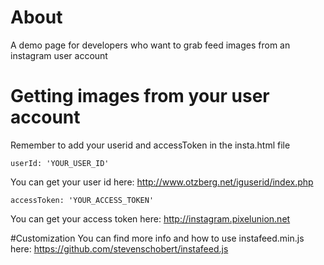 # About
A demo page for developers who want to grab feed images from an instagram user account

# Getting images from your user account
Remember to add your userid and accessToken in the insta.html file
```
userId: 'YOUR_USER_ID'
```
You can get your user id here: http://www.otzberg.net/iguserid/index.php
```
accessToken: 'YOUR_ACCESS_TOKEN'
```
You can get your access token here: http://instagram.pixelunion.net


#Customization
You can find more info and how to use instafeed.min.js here: https://github.com/stevenschobert/instafeed.js

